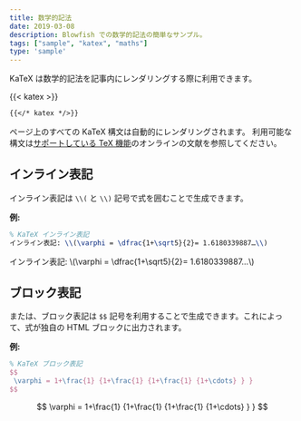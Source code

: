 ```yaml
---
title: 数学的記法
date: 2019-03-08
description: Blowfish での数学的記法の簡単なサンプル。
tags: ["sample", "katex", "maths"]
type: 'sample'
---
```


KaTeX は数学的記法を記事内にレンダリングする際に利用できます。

<!--more-->

{{< katex >}}



```md
{{</* katex */>}}
```
ページ上のすべての KaTeX 構文は自動的にレンダリングされます。
利用可能な構文は[サポートしている TeX 機能](https://katex.org/docs/supported.html)のオンラインの文献を参照してください。

## インライン表記

インライン表記は `\\(` と `\\)` 記号で式を囲むことで生成できます。

**例:**

```tex
% KaTeX インライン表記
インライン表記: \\(\varphi = \dfrac{1+\sqrt5}{2}= 1.6180339887…\\)
```

インライン表記: \\(\varphi = \dfrac{1+\sqrt5}{2}= 1.6180339887…\\)

## ブロック表記

または、ブロック表記は `$$` 記号を利用することで生成できます。これによって、式が独自の HTML ブロックに出力されます。

**例:**

```tex
% KaTeX ブロック表記
$$
 \varphi = 1+\frac{1} {1+\frac{1} {1+\frac{1} {1+\cdots} } }
$$
```

$$
 \varphi = 1+\frac{1} {1+\frac{1} {1+\frac{1} {1+\cdots} } }
$$
